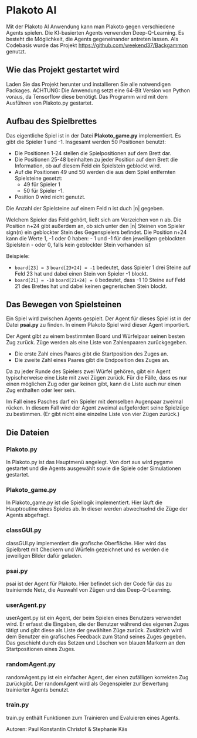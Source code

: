 # Plakoto AI
Mit der Plakoto AI Anwendung kann man Plakoto gegen verschiedene Agents spielen. Die KI-basierten Agents verwenden Deep-Q-Learning.
Es besteht die Möglichkeit, die Agents gegeneinander antreten lassen.
Als Codebasis wurde das Projekt https://github.com/weekend37/Backgammon genutzt.

## Wie das Projekt gestartet wird
Laden Sie das Projekt herunter und installieren Sie alle notwendigen Packages. 
ACHTUNG: Die Anwendung setzt eine 64-Bit Version von Python voraus, da Tensorflow diese benötigt.
Das Programm wird mit dem Ausführen von Plakoto.py gestartet.

## Aufbau des Spielbrettes
Das eigentliche Spiel ist in der Datei **Plakoto_game.py** implementiert.
Es gibt die Spieler 1 und -1.
Insgesamt werden 50 Positionen benutzt:
- Die Positionen 1-24 stellen die Spielpositionen auf dem Brett dar.
- Die Positionen 25-48 beinhalten zu jeder Position auf dem Brett die Information, ob auf diesem Feld ein Spielstein geblockt wird.
- Auf die Positionen 49 und 50 werden die aus dem Spiel entfernten Spielsteine gesetzt:
	- 49 für Spieler 1
	- 50 für Spieler -1.
- Position 0 wird nicht genutzt.

Die Anzahl der Spielsteine auf einem Feld n ist duch |n| gegeben.

Welchem Spieler das Feld gehört, ließt sich am Vorzeichen von n ab.
Die Position n+24 gibt außerdem an, ob sich unter den |n| Steinen von
Spieler sign(n) ein geblockter Stein des Gegenspielers befindet.
Die Position n+24 kann die Werte 1, -1 oder 0 haben:
	- 1 und -1 für den jeweiligen geblockten Spielstein
	- oder 0, falls kein geblockter Stein vorhanden ist

Beispiele:
- `board[23] = 3`
    `board[23+24] = -1` bedeutet, dass Spieler 1 drei Steine auf Feld 23 hat und dabei einen Stein von Spieler -1 blockt.
- `board[21] = -10` `board[21+24] = 0` bedeutet, dass -1 10 Steine auf Feld 21 des Brettes hat und dabei keinen gegnerischen Stein blockt.

## Das Bewegen von Spielsteinen
Ein Spiel wird zwischen Agents gespielt. Der Agent für dieses Spiel ist in der Datei **psai.py** zu finden.
In einem Plakoto Spiel wird dieser Agent importiert. 

Der Agent gibt zu einem bestimmten Board und Würfelpaar seinen besten Zug zurück.
Züge werden als eine Liste von Zahlenpaaren zurückgegeben.
- Die erste Zahl eines Paares gibt die Startposition des Zuges an.
- Die zweite Zahl eines Paares gibt die Endposition des Zuges an.

Da zu jeder Runde des Spielers zwei Würfel gehören, gibt ein Agent typischerweise eine Liste mit zwei Zügen zurück.
Für die Fälle, dass es nur einen möglichen Zug oder gar keinen gibt, kann die Liste auch nur einen Zug enthalten oder leer sein.

Im Fall eines Pasches darf ein Spieler mit demselben Augenpaar zweimal rücken.
In diesem Fall wird der Agent zweimal aufgefordert seine Spielzüge zu bestimmen.
(Er gibt nicht eine einzelne Liste von vier Zügen zurück.)

## Die Dateien
### Plakoto.py
In Plakoto.py ist das Hauptmenü angelegt.
Von dort aus wird pygame gestartet und die Agents ausgewählt sowie die Spiele oder Simulationen gestartet.

### Plakoto_game.py
In Plakoto_game.py ist die Spiellogik implementiert.
Hier läuft die Hauptroutine eines Spieles ab.
In dieser werden abwechselnd die Züge der Agents abgefragt.

### classGUI.py
classGUI.py implementiert die grafische Oberfläche.
Hier wird das Spielbrett mit Checkern und Würfeln gezeichnet und es werden die jeweiligen Bilder dafür geladen.


### psai.py
psai ist der Agent für Plakoto.
Hier befindet sich der Code für das zu trainiernde Netz, die Auswahl von Zügen und das Deep-Q-Learning.

### userAgent.py
userAgent.py ist ein Agent, der beim Spielen eines Benutzers verwendet wird.
Er erfasst die Eingaben, die der Benutzer während des eigenen Zuges tätigt
und gibt diese als Liste der gewählten Züge zurück.
Zusätzich wird dem Benutzer ein grafisches Feedback zum Stand seines Zuges gegeben.
Das geschieht durch das Setzen und Löschen von blauen Markern an den Startpositionen eines Zuges.

### randomAgent.py
randomAgent.py ist ein einfacher Agent, der einen zufälligen korrekten Zug zurückgibt.
Der randomAgent wird als Gegenspieler zur Bewertung trainierter Agents benutzt.

### train.py
train.py enthält Funktionen zum Trainieren und Evaluieren eines Agents.

Autoren: Paul Konstantin Christof & Stephanie Käs